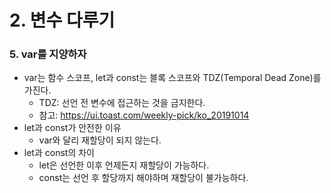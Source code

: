 # 2. 변수 다루기

### 5. var를 지양하자

- var는 함수 스코프, let과 const는 블록 스코프와 TDZ(Temporal Dead Zone)를 가진다.
  - TDZ: 선언 전 변수에 접근하는 것을 금지한다.
  - 참고: https://ui.toast.com/weekly-pick/ko_20191014
- let과 const가 안전한 이유
  - var와 달리 재할당이 되지 않는다.
- let과 const의 차이
  - let은 선언한 이후 언제든지 재할당이 가능하다.
  - const는 선언 후 할당까지 해야하며 재할당이 불가능하다.